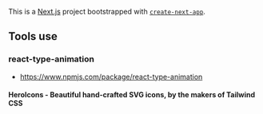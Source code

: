 This is a [Next.js](https://nextjs.org/) project bootstrapped with [`create-next-app`](https://github.com/vercel/next.js/tree/canary/packages/create-next-app).

## Tools use

### react-type-animation

-   https://www.npmjs.com/package/react-type-animation

#### HeroIcons - Beautiful hand-crafted SVG icons, by the makers of Tailwind CSS
